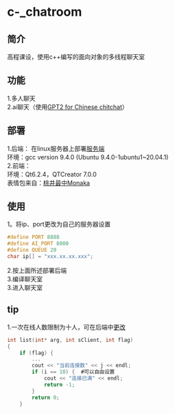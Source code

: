 # c-_chatroom

## 简介
  高程课设，使用c++编写的面向对象的多线程聊天室
## 功能
1.多人聊天  
2.ai聊天（使用[GPT2 for Chinese chitchat](https://github.com/yangjianxin1/GPT2-chitchat)）  
## 部署
1.后端： 
在linux服务器上部署[服务端](https://github.com/eightfy/chatroom_serve)  
环境：gcc version 9.4.0 (Ubuntu 9.4.0-1ubuntu1~20.04.1)  
2.前端：  
环境：Qt6.2.4，QTCreator 7.0.0  
表情包来自：[桃井最中Monaka](https://space.bilibili.com/692437895/)  
## 使用
1。将ip、port更改为自己的服务器设置  
```c
#define PORT 8888
#define AI_PORT 8000
#define QUEUE 20
char ip[] = "xxx.xx.xx.xxx";
```
2.按上面所述部署后端  
3.编译聊天室  
3.进入聊天室  
## tip
1.一次在线人数限制为十人，可在后端中[更改](https://github.com/eightfy/chatroom_serve/blob/master/fun.cpp)  
```c
int list(int* arg, int sClient, int flag)
{
    if (flag) {
        ...
        cout << "当前连接数" << j << endl;
        if (i == 10) {  #可以自由设置
            cout << "连接已满" << endl;
            return -1;
        }
        return 0;
    }
```
